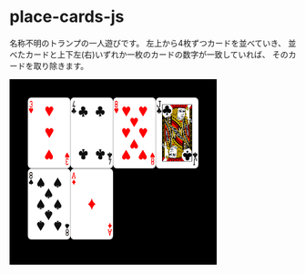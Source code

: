 # place-cards-js

名称不明のトランプの一人遊びです。
左上から4枚ずつカードを並べていき、
並べたカードと上下左(右)いずれか一枚のカードの数字が一致していれば、
そのカードを取り除きます。

![Screenshot](https://github.com/wertrain/place-cards-js/blob/master/screenshots/00.png)
